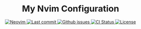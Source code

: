 <h1 align="center">My Nvim Configuration</h1>

<div align="center"><p>
    <a href="https://github.com/neovim/neovim">
      <img src="https://img.shields.io/badge/Neovim-0.8.0-blueviolet.svg?style=flat-square&logo=Neovim&color=90E59A&logoColor=white" alt="Neovim"/>
    </a>
    <a href="https://github.com/Federicoand98/nvim/pulse">
      <img src="https://img.shields.io/github/last-commit/Federicoand98/nvim" alt="Last commit"/>
    </a>
    <a href="https://github.com/Federicoand98/nvim/issues">
      <img src="https://img.shields.io/github/issues/Federicoand98/nvim.svg?style=flat-square&label=Issues&color=F05F40" alt="Github issues"/>
    </a>
    <a href="https://github.com/Federicoand98/nvim/actions/workflows/ci.yml">
      <img src="https://github.com/Federicoand98/nvim/actions/workflows/ci.yml/badge.svg" alt="CI Status"/>
    </a>
    <a href="https://github.com/Federicoand98/nvim/blob/main/LICENSE">
      <img src="https://img.shields.io/github/license/Federicoand98/nvim?style=flat-square&logo=MIT&label=License" alt="License"/>
    </a>
  </p>
</div>
